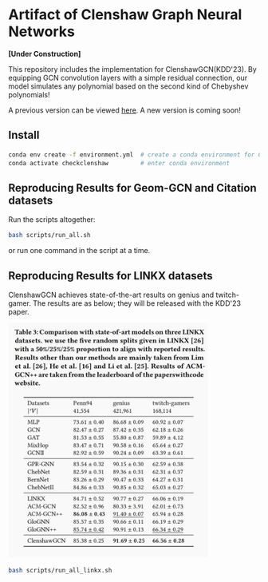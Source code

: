 # Artifact of Clenshaw Graph Neural Networks

**[Under Construction]**

This repository includes the implementation for ClenshawGCN(KDD'23). 
By equipping GCN convolution layers with a simple residual connection, 
our model simulates any polynomial based on the second kind of Chebyshev polynomials! 

A previous version can be viewed [here](https://arxiv.org/abs/2210.16508).  A new version is coming soon!



## Install

```bash
conda env create -f environment.yml  # create a conda environment for ClenshawGNN
conda activate checkclenshaw         # enter conda environment
```

## Reproducing Results for Geom-GCN and Citation datasets

Run the scripts altogether: 
```bash
bash scripts/run_all.sh
```
or run one command in the script at a time.


## Reproducing Results for LINKX datasets

ClenshawGCN achieves state-of-the-art results on genius and twitch-gamer.
The results are as below; they will be released with the KDD'23 paper.

<img src="./scripts/clenshawlinkx.jpg" alt="Linkx" width="400" height="470">

```bash
bash scripts/run_all_linkx.sh
```




